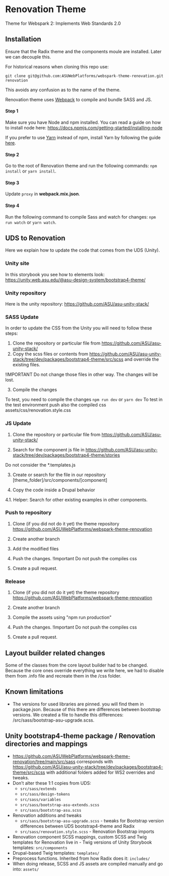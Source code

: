 # Renovation Theme

Theme for Webspark 2: Implements Web Standards 2.0

## Installation

Ensure that the Radix theme and the components moule are installed. Later we can decouple this.

For historical reasons when cloning this repo use:

`git clone git@github.com:ASUWebPlatforms/webspark-theme-renovation.git renovation`

This avoids any confusion as to the name of the theme.

Renovation theme uses [Webpack](https://webpack.js.org) to compile and bundle SASS and JS.

#### Step 1
Make sure you have Node and npm installed.
You can read a guide on how to install node here: https://docs.npmjs.com/getting-started/installing-node

If you prefer to use [Yarn](https://yarnpkg.com) instead of npm, install Yarn by following the guide [here](https://yarnpkg.com/docs/install).

#### Step 2
Go to the root of Renovation theme and run the following commands: `npm install` or `yarn install`.

#### Step 3
Update `proxy` in **webpack.mix.json**.

#### Step 4
Run the following command to compile Sass and watch for changes: `npm run watch` or `yarn watch`.


## UDS to Renovation

Here we explain how to update the code that comes from the UDS (Unity).

### Unity site

In this storybook you see how to elements look:
https://unity.web.asu.edu/@asu-design-system/bootstrap4-theme/

### Unity repository

Here is the unity repository:
https://github.com/ASU/asu-unity-stack/

### SASS Update

In order to update the CSS from the Unity you will need to follow these steps:

1. Clone the repository or particular file from https://github.com/ASU/asu-unity-stack/
2. Copy the scss files or contents from https://github.com/ASU/asu-unity-stack/tree/dev/packages/bootstrap4-theme/src/scss
and override the existing files.

!IMPORTANT
Do not change those files in other way. The changes will be lost.

3. Compile the changes

To test, you need to compile the changes `npm run dev` or `yarn dev`
To test in the test environment push also the compiled css assets/css/renovation.style.css

### JS Update

1. Clone the repository or particular file from https://github.com/ASU/asu-unity-stack/

2. Search for the component js file in https://github.com/ASU/asu-unity-stack/tree/dev/packages/bootstrap4-theme/stories

Do not consider the *.templates.js

3. Create or search for the file in our repository [theme_folder]/src/components/[component]

4. Copy the code inside a Drupal behavior

4.1. Helper: Search for other existing examples in other components.

### Push to repository

1. Clone (if you did not do it yet) the theme repository https://github.com/ASUWebPlatforms/webspark-theme-renovation

2. Create another branch

3. Add the modified files

4. Push the changes. !Important  Do not push the compiles css

5. Create a pull request.

### Release

1. Clone (if you did not do it yet) the theme repository https://github.com/ASUWebPlatforms/webspark-theme-renovation

2. Create another branch

3. Compile the assets using "npm run production"

4. Push the changes. !Important  Do not push the compiles css

5. Create a pull request.

## Layout builder related changes

Some of the classes from the core layout builder had to be changed. Because the core ones override everything we write here, we had to disable them from .info file and recreate them in the /css folder.


## Known limitations

 - The versions for used libraries are pinned. you will find them in package.json. Because of this there are differences between bootstrap versions. We created a file to handle this differences: /src/sass/bootstrap-asu-upgrade.scss.


## Unity bootstrap4-theme package / Renovation directories and mappings

* https://github.com/ASUWebPlatforms/webspark-theme-renovation/tree/main/src/sass corresponds with https://github.com/ASU/asu-unity-stack/tree/dev/packages/bootstrap4-theme/src/scss with additional folders added for WS2 overrides and tweaks.
* Don’t alter these 1:1 copies from UDS:
  * `src/sass/extends`
  * `src/sass/design-tokens`
  * `src/sass/variables`
  * `src/sass/bootstrap-asu-extends.scss`
  * `src/sass/bootstrap-asu.scss`
* Renovation additions and tweaks
  * `src/sass/bootstrap-asu-upgrade.scss` - tweaks for Bootstrap version differences between UDS bootstrap4-theme and Radix
  * `src/sass/renovation.style.scss` - Renovation Bootstrap imports
* Renovation component SCSS mappings, custom SCSS and Twig templates for Renovation live in - Twig versions of Unity Storybook templates:
`src/components`
* Drupal-based Twig templates:
`templates/`
* Preprocess functions. Inherited from how Radix does it:
`includes/`
* When doing release, SCSS and JS assets are compiled manually and go into:
`assets/`
